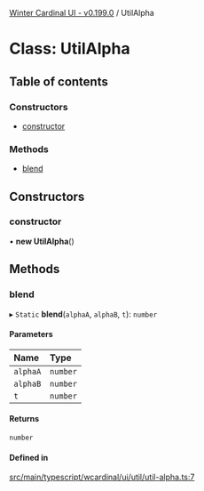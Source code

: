 [Winter Cardinal UI - v0.199.0](../index.md) / UtilAlpha

# Class: UtilAlpha

## Table of contents

### Constructors

- [constructor](UtilAlpha.md#constructor)

### Methods

- [blend](UtilAlpha.md#blend)

## Constructors

### constructor

• **new UtilAlpha**()

## Methods

### blend

▸ `Static` **blend**(`alphaA`, `alphaB`, `t`): `number`

#### Parameters

| Name | Type |
| :------ | :------ |
| `alphaA` | `number` |
| `alphaB` | `number` |
| `t` | `number` |

#### Returns

`number`

#### Defined in

[src/main/typescript/wcardinal/ui/util/util-alpha.ts:7](https://github.com/winter-cardinal/winter-cardinal-ui/blob/v0.199.0/src/main/typescript/wcardinal/ui/util/util-alpha.ts#L7)
